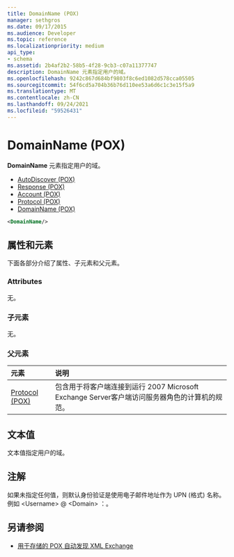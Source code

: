 ```yaml
---
title: DomainName (POX)
manager: sethgros
ms.date: 09/17/2015
ms.audience: Developer
ms.topic: reference
ms.localizationpriority: medium
api_type:
- schema
ms.assetid: 2b4af2b2-58b5-4f28-9cb3-c07a11377747
description: DomainName 元素指定用户的域。
ms.openlocfilehash: 9242c867d684bf9803f8c6ed1082d578cca05505
ms.sourcegitcommit: 54f6cd5a704b36b76d110ee53a6d6c1c3e15f5a9
ms.translationtype: MT
ms.contentlocale: zh-CN
ms.lasthandoff: 09/24/2021
ms.locfileid: "59526431"
---
```

# <a name="domainname-pox"></a>DomainName (POX)

**DomainName** 元素指定用户的域。 
  
- [AutoDiscover (POX)](autodiscover-pox.md)  
- [Response (POX)](response-pox.md)  
- [Account (POX)](account-pox.md) 
- [Protocol (POX)](protocol-pox.md) 
- [DomainName (POX)](domainname-pox.md)
  
```xml
<DomainName/>
```

## <a name="attributes-and-elements"></a>属性和元素

下面各部分介绍了属性、子元素和父元素。
  
### <a name="attributes"></a>Attributes

无。
  
### <a name="child-elements"></a>子元素

无。
  
### <a name="parent-elements"></a>父元素

|**元素**|**说明**|
|:-----|:-----|
|[Protocol (POX)](protocol-pox.md) <br/> |包含用于将客户端连接到运行 2007 Microsoft Exchange Server客户端访问服务器角色的计算机的规范。  <br/> |
   
## <a name="text-value"></a>文本值

文本值指定用户的域。
  
## <a name="remarks"></a>注解

如果未指定任何值，则默认身份验证是使用电子邮件地址作为 UPN (格式) 名称。 例如 \<Username\> @ \<Domain\> ：。
  
## <a name="see-also"></a>另请参阅

- [用于存储的 POX 自动发现 XML Exchange](pox-autodiscover-xml-elements-for-exchange.md)

